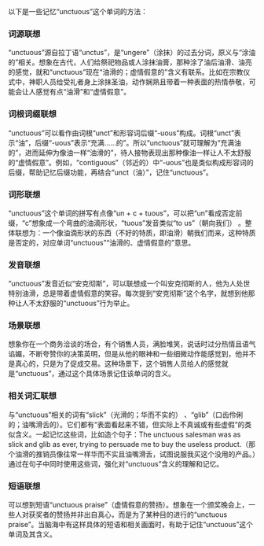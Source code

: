 以下是一些记忆“unctuous”这个单词的方法：

### 词源联想
“unctuous”源自拉丁语“unctus”，是“ungere”（涂抹）的过去分词，原义与“涂油的”相关。想象在古代，人们给祭祀物品或人涂抹油膏，那种涂了油后油滑、油亮的感觉，就和“unctuous”现在“油滑的；虚情假意的”含义有联系。比如在宗教仪式中，神职人员给受礼者身上涂抹圣油，动作娴熟且带着一种表面的热情恭敬，可能会让人感觉有点“油滑”和“虚情假意”。 

### 词根词缀联想
“unctuous”可以看作由词根“unct”和形容词后缀“-uous”构成。词根“unct”表示“油”，后缀“-uous”表示“充满……的”。所以“unctuous”就可理解为“充满油的”，进而延伸为像油一样“油滑的”，待人接物表现出那种像油一样让人不太舒服的“虚情假意”。例如，“contiguous”（邻近的）中“-uous”也是类似构成形容词的后缀，帮助记忆后缀功能，再结合“unct（油）”，记住“unctuous”。

### 词形联想
“unctuous”这个单词的拼写有点像“un + c + tuous”，可以把“un”看成否定前缀，“c”想象成一个弯曲的油滴形状，“tuous”发音类似“to us”（朝向我们） 。整体联想为：一个像油滴形状的东西（不好的特质，即油滑）朝我们而来，这种特质是否定的，对应单词“unctuous”“油滑的、虚情假意的”意思。 

### 发音联想
“unctuous”发音近似“安克彻斯”，可以联想成一个叫安克彻斯的人，他为人处世特别油滑，总是带着虚情假意的笑容。每次提到“安克彻斯”这个名字，就想到他那种让人不太舒服的“unctuous”行为举止。 

### 场景联想
想象你在一个商务洽谈的场合，有个销售人员，满脸堆笑，说话时过分热情且语气谄媚，不断夸赞你的决策英明，但是从他的眼神和一些细微动作能感觉到，他并不是真心的，只是为了促成交易。这种场景下，这个销售人员给人的感觉就是“unctuous”，通过这个具体场景记住该单词的含义。 

### 相关词汇联想
与“unctuous”相关的词有“slick”（光滑的；华而不实的） 、“glib”（口齿伶俐的；油嘴滑舌的）。它们都有“表面看起来不错，但实际上不真诚或有些虚假”的类似含义。一起记忆这些词，比如造个句子：The unctuous salesman was as slick and glib as ever, trying to persuade me to buy the useless product.（那个油滑的推销员像往常一样华而不实且油嘴滑舌，试图说服我买这个没用的产品。）通过在句子中同时使用这些词，强化对“unctuous”含义的理解和记忆。 

### 短语联想
可以想到短语“unctuous praise”（虚情假意的赞扬）。想象在一个颁奖晚会上，一些人对获奖者的赞扬并非出自真心，而是为了某种目的进行的“unctuous praise”。当脑海中有这样具体的短语和相关画面时，有助于记住“unctuous”这个单词及其含义。 